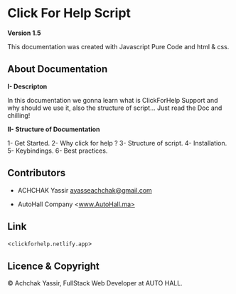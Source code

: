 # Click For Help Script

**Version 1.5**

This documentation was created with Javascript Pure Code and html & css.

## About Documentation

**I- Descripton**

In this documentation we gonna learn what is ClickForHelp Support and why should we use it, also the structure of script...
Just read the Doc and chilling!

**II- Structure of Documentation**

1- Get Started.
2- Why click for help ? 
3- Structure of script.
4- Installation.
5- Keybindings.
6- Best practices.

## Contributors

- ACHCHAK Yassir <ayasseachchak@gmail.com>

- AutoHall Company <www.AutoHall.ma>

## Link

<`clickforhelp.netlify.app`>

## Licence & Copyright

© Achchak Yassir, FullStack Web Developer at AUTO HALL.

